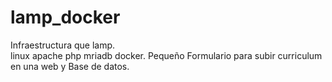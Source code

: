 # lamp_docker
Infraestructura que lamp.  
linux apache php mriadb docker.
Pequeño Formulario para subir curriculum en una web y Base de datos.

